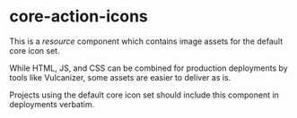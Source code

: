 core-action-icons
=================

This is a _resource_ component which contains image assets for the default core icon set.

While HTML, JS, and CSS can be combined for production deployments by tools like Vulcanizer, some assets are easier to deliver as is. 

Projects using the default core icon set should include this component in deployments verbatim.

